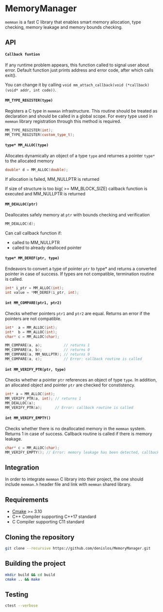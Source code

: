# MemoryManager

`memman` is a fast C library that enables smart memory allocation, type checking, memory leakage and memory bounds checking. 

## API

#### `Callback funtion` ####
If any runtime problem appears, this function called to signal user about error. Default function just prints address and error code, after which calls exit(). 

You can change it by calling `void mm_attach_callback(void (*callback)(void* addr, int code))`.

 
#### `MM_TYPE_REGISTER(type)` ####
Registers a C type in `memman` infrastructure. This routine should be treated as declaration and should be called in a global scope. For every type used in `memman` library registration through this method is required.

````C++
MM_TYPE_REGISTER(int);
MM_TYPE_REGISTER(custom_type_t);
````

#### `type* MM_ALLOC(type)` ####
Allocates dynamically an object of a type `type` and returnes a pointer `type*` to the allocated memory

````C++
double* d = MM_ALLOC(double);
````

If allocation is failed, MM_NULLPTR is returned

If size of structure is too big( >= MM_BLOCK_SIZE) callback function is executed and MM_NULLPTR is returned

#### `MM_DEALLOC(ptr)` ####
Deallocates safely memory at `ptr` with bounds checking and verification



````C++
MM_DEALLOC(d);
````

Can call callback function if:
* called to MM_NULLPTR
* called to already dealloced pointer
#### `type* MM_DEREF(ptr, type)` ####
Endeavors to convert a type of pointer `ptr` to type* and returns a converted pointer in case of success. If types are not compatible, termination routine is called.

````C++
int* i_ptr = MM_ALLOC(int);
int value = *MM_DEREF(i_ptr, int);
````
#### `int MM_COMPARE(ptr1, ptr2)` ####
Checks whether pointers `ptr1` and `ptr2` are equal. Returns an error if the pointers are not compatible.

````C++
int*  a = MM_ALLOC(int);
int*  b = MM_ALLOC(int);
char* c = MM_ALLOC(char);

MM_COMPARE(a, a);          // returns 1
MM_COMPARE(a, b);          // returns 0
MM_COMPARE(a, MM_NULLPTR); // returns 0
MM_COMPARE(a, c);          // Error: callback routine is called
````

#### `int MM_VERIFY_PTR(ptr, type)` ####
Checks whether a pointer `ptr` references an object of type `type`. In addition, an allocated object and pointer `ptr` are checked for constistency.

````C++
int* a = MM_ALLOC(int);
MM_VERIFY_PTR(a, int); // returns 1
MM_DEALLOC(a);
MM_VERIFY_PTR(a);      // Error: callback routine is called
````

#### `int MM_VERIFY_EMPTY()` ####
Checks whether there is no deallocated memory in the `memman` system. Returns 1 in case of success. Callback routine is called if there is memory leakage.

````C++
char* c = MM_ALLOC(char);
MM_VERIFY_EMPTY(); // Error: memory leakage has been detected, callback routine will be invoked
````

## Integration

In order to integrate `memman` C library into their project, the one should include `memman.h` header file and link with `memman` shared library. 

## Requirements
*   [Cmake](https://cmake.org/) >= 3.10
*   C++ Compiler supporting C++17 standard
*   C Compiler supporting C11 standard

## Cloning the repository

````bash
git clone --recursive https://github.com/denislos/MemoryManager.git
````

## Building the project

````bash
mkdir build && cd build
cmake .. && make
````

## Testing

````bash
ctest --verbose
````
